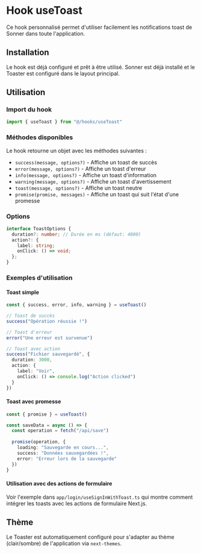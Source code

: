# Hook useToast

Ce hook personnalisé permet d'utiliser facilement les notifications toast de Sonner dans toute l'application.

## Installation

Le hook est déjà configuré et prêt à être utilisé. Sonner est déjà installé et le Toaster est configuré dans le layout principal.

## Utilisation

### Import du hook

```typescript
import { useToast } from "@/hooks/useToast"
```

### Méthodes disponibles

Le hook retourne un objet avec les méthodes suivantes :

- `success(message, options?)` - Affiche un toast de succès
- `error(message, options?)` - Affiche un toast d'erreur  
- `info(message, options?)` - Affiche un toast d'information
- `warning(message, options?)` - Affiche un toast d'avertissement
- `toast(message, options?)` - Affiche un toast neutre
- `promise(promise, messages)` - Affiche un toast qui suit l'état d'une promesse

### Options

```typescript
interface ToastOptions {
  duration?: number; // Durée en ms (défaut: 4000)
  action?: {
    label: string;
    onClick: () => void;
  };
}
```

### Exemples d'utilisation

#### Toast simple

```typescript
const { success, error, info, warning } = useToast()

// Toast de succès
success("Opération réussie !")

// Toast d'erreur
error("Une erreur est survenue")

// Toast avec action
success("Fichier sauvegardé", {
  duration: 3000,
  action: {
    label: "Voir",
    onClick: () => console.log("Action clicked")
  }
})
```

#### Toast avec promesse

```typescript
const { promise } = useToast()

const saveData = async () => {
  const operation = fetch("/api/save")
  
  promise(operation, {
    loading: "Sauvegarde en cours...",
    success: "Données sauvegardées !",
    error: "Erreur lors de la sauvegarde"
  })
}
```

#### Utilisation avec des actions de formulaire

Voir l'exemple dans `app/login/useSignInWithToast.ts` qui montre comment intégrer les toasts avec les actions de formulaire Next.js.

## Thème

Le Toaster est automatiquement configuré pour s'adapter au thème (clair/sombre) de l'application via `next-themes`.
